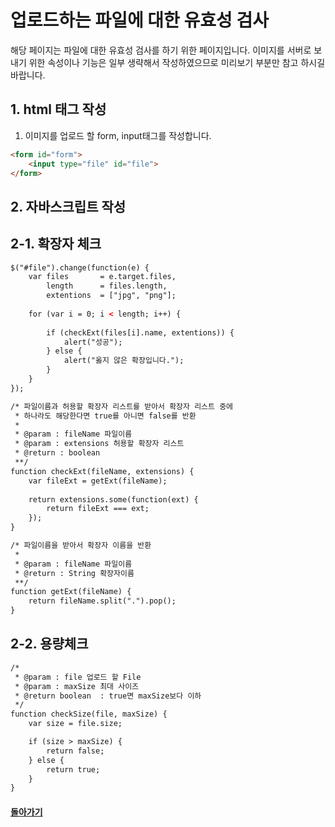 # 업로드하는 파일에 대한 유효성 검사

해당 페이지는 파일에 대한 유효성 검사를 하기 위한 페이지입니다. 이미지를 서버로 보내기 위한 속성이나 기능은 일부 생략해서 작성하였으므로 미리보기 부분만 참고 하시길 바랍니다.

## 1. html 태그 작성

1. 이미지를 업로드 할 form, input태그를 작성합니다.

```html
<form id="form">
    <input type="file" id="file">
</form>
```

## 2. 자바스크립트 작성

## 2-1. 확장자 체크
```html
$("#file").change(function(e) {
    var files 		= e.target.files,
        length		= files.length,
        extentions	= ["jpg", "png"];
    
    for (var i = 0; i < length; i++) {
        
        if (checkExt(files[i].name, extentions)) {
            alert("성공");
        } else {
            alert("옳지 않은 확장입니다.");
        }
    }
});

/* 파일이름과 허용할 확장자 리스트를 받아서 확장자 리스트 중에
 * 하나라도 해당한다면 true를 아니면 false를 반환
 *
 * @param : fileName 파일이름
 * @param : extensions 허용할 확장자 리스트
 * @return : boolean
 **/
function checkExt(fileName, extensions) {
    var fileExt = getExt(fileName);
        
    return extensions.some(function(ext) {
        return fileExt === ext;
    });
}

/* 파일이름을 받아서 확장자 이름을 반환 
 *
 * @param : fileName 파일이름
 * @return : String 확장자이름
 **/
function getExt(fileName) {
    return fileName.split(".").pop();
}
```

## 2-2. 용량체크
```html
/* 
 * @param : file 업로드 할 File
 * @param : maxSize 최대 사이즈
 * @return boolean	: true면 maxSize보다 이하
 */
function checkSize(file, maxSize) {
    var size = file.size;

    if (size > maxSize) {
        return false;
    } else {
        return true;
    }
}
```

#### [돌아가기](../view.md)